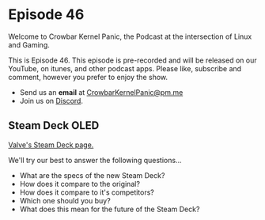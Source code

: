Episode 46
=========

Welcome to Crowbar Kernel Panic,
the Podcast at the intersection of Linux and Gaming.

This is Episode 46.
This episode is pre-recorded and will be released on our YouTube, on itunes, and other podcast apps. Please like, subscribe and comment, however you prefer to enjoy the show.
- Send us an **email** at CrowbarKernelPanic@pm.me
- Join us on [Discord](https://discord.gg/Nx6HgaAuZ3). 

## Steam Deck OLED
[Valve's Steam Deck page.](https://www.steamdeck.com/en/oled)

We'll try our best to answer the following questions...

- What are the specs of the new Steam Deck?
- How does it compare to the original?
- How does it compare to it's competitors?
- Which one should you buy?
- What does this mean for the future of the Steam Deck?
